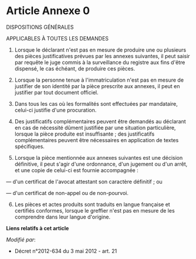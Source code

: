 # Article Annexe 0

DISPOSITIONS GÉNÉRALES

APPLICABLES À TOUTES LES DEMANDES

1. Lorsque le déclarant n'est pas en mesure de produire une ou plusieurs des pièces justificatives prévues par les annexes
suivantes, il peut saisir par requête le juge commis à la surveillance du registre aux fins d'être dispensé, le cas échéant,
de produire ces pièces.

2. Lorsque la personne tenue à l'immatriculation n'est pas en mesure de justifier de son identité par la pièce prescrite aux
annexes, il peut en justifier par tout document officiel.

3. Dans tous les cas où les formalités sont effectuées par mandataire, celui-ci justifie d'une procuration.

4. Des justificatifs complémentaires peuvent être demandés au déclarant en cas de nécessité dûment justifiée par une
situation particulière, lorsque la pièce produite est insuffisante ; des justificatifs complémentaires peuvent être
nécessaires en application de textes spécifiques.

5. Lorsque la pièce mentionnée aux annexes suivantes est une décision définitive, il peut s'agir d'une ordonnance, d'un
jugement ou d'un arrêt, et une copie de celui-ci est fournie accompagnée :

― d'un certificat de l'avocat attestant son caractère définitif ; ou

― d'un certificat de non-appel ou de non-pourvoi.

6. Les pièces et actes produits sont traduits en langue française et certifiés conformes, lorsque le greffier n'est pas en
mesure de les comprendre dans leur langue d'origine.

**Liens relatifs à cet article**

_Modifié par_:

  - Décret n°2012-634 du 3 mai 2012 - art. 21
